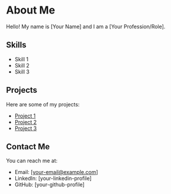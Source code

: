 # About Me

Hello! My name is [Your Name] and I am a [Your Profession/Role].

## Skills
- Skill 1
- Skill 2
- Skill 3

## Projects
Here are some of my projects:
- [Project 1](link-to-project-1)
- [Project 2](link-to-project-2)
- [Project 3](link-to-project-3)

## Contact Me
You can reach me at:
- Email: [your-email@example.com]
- LinkedIn: [your-linkedin-profile]
- GitHub: [your-github-profile]
